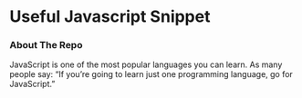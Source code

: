 # Useful Javascript Snippet

### About The Repo
JavaScript is one of the most popular languages you can learn. 
As many people say: “If you’re going to learn just one programming language, 
go for JavaScript.”